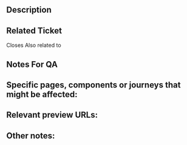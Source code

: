 ## Description

<!--
  The original ticket should describe what is being fixed or changed.
  If the original ticket is not descriptive enough, please update it.

  The PR description should provide more context and help the reviewer understand the reasoning behind your changes.

  Screenshots highly encouraged!
-->

## Related Ticket

Closes <issue-number>
Also related to <issue-number>

## Notes For QA
<!--

* [x] This PR is low-risk or narrow in scope, QA is not needed.

-->
Specific pages, components or journeys that might be affected:
- 

Relevant preview URLs:
- 

Other notes:
- 
